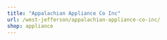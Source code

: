 ```yaml
---
title: "Appalachian Appliance Co Inc"
url: /west-jefferson/appalachian-appliance-co-inc/
shop: appliance
---
```

